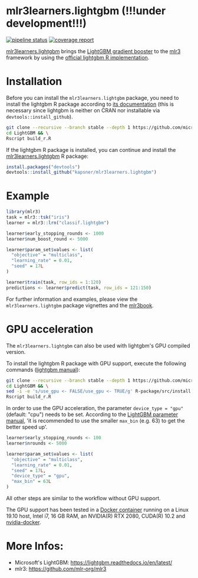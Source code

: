 # mlr3learners.lightgbm (!!!under development!!!)

<!-- badges: start -->
[![pipeline status](https://gitlab.com/kapsner/mlr3learners-lightgbm/badges/master/pipeline.svg)](https://gitlab.com/kapsner/mlr3learners-lightgbm/commits/master)
[![coverage report](https://gitlab.com/kapsner/mlr3learners-lightgbm/badges/master/coverage.svg)](https://gitlab.com/kapsner/mlr3learners-lightgbm/commits/master)
<!-- badges: end -->
 
[mlr3learners.lightgbm](https://github.com/kapsner/mlr3learners.lightgbm) brings the [LightGBM gradient booster](https://lightgbm.readthedocs.io) to the [mlr3](https://github.com/mlr-org/mlr3) framework by using the [official lightgbm R implementation](https://github.com/microsoft/LightGBM/tree/master/R-package). 

# Installation 

Before you can install the `mlr3learners.lightgbm` package, you need to install the lightgbm R package according to [its documentation](https://github.com/microsoft/LightGBM/blob/master/R-package/README.md) (this is necessary since lightgbm is neither on CRAN nor installable via `devtools::install_github`).  

```bash
git clone --recursive --branch stable --depth 1 https://github.com/microsoft/LightGBM
cd LightGBM && \
Rscript build_r.R
```

If the lightgbm R package is installed, you can continue and install the [mlr3learners.lightgbm](https://github.com/kapsner/mlr3learners.lightgbm) R package:

```r
install.packages("devtools")
devtools::install_github("kapsner/mlr3learners.lightgbm")
```

# Example

```r
library(mlr3)
task = mlr3::tsk("iris")
learner = mlr3::lrn("classif.lightgbm")

learner$early_stopping_rounds <- 1000
learner$num_boost_round <- 5000

learner$param_set$values <- list(
  "objective" = "multiclass",
  "learning_rate" = 0.01,
  "seed" = 17L
)

learner$train(task, row_ids = 1:120)
predictions <- learner$predict(task, row_ids = 121:150)
```

For further information and examples, please view the `mlr3learners.lightgbm` package vignettes and the [mlr3book](https://mlr3book.mlr-org.com/index.html).  

# GPU acceleration

The `mlr3learners.lightgbm` can also be used with lightgbm's GPU compiled version.

To install the lightgbm R package with GPU support, execute the following commands ([lightgbm manual](https://github.com/microsoft/LightGBM/blob/master/R-package/README.md)):

```bash
git clone --recursive --branch stable --depth 1 https://github.com/microsoft/LightGBM
cd LightGBM && \
sed -i -e 's/use_gpu <- FALSE/use_gpu <- TRUE/g' R-package/src/install.libs.R && \
Rscript build_r.R
```

In order to use the GPU acceleration, the parameter `device_type = "gpu"` (default: "cpu") needs to be set. According to the [LightGBM parameter manual](https://lightgbm.readthedocs.io/en/latest/Parameters.html), 'it is recommended to use the smaller `max_bin` (e.g. 63) to get the better speed up'. 

```r
learner$early_stopping_rounds <- 100
learner$nrounds <- 5000

learner$param_set$values <- list(
  "objective" = "multiclass",
  "learning_rate" = 0.01,
  "seed" = 17L,
  "device_type" = "gpu",
  "max_bin" = 63L
)
```

All other steps are similar to the workflow without GPU support. 

The GPU support has been tested in a [Docker container](https://github.com/kapsner/docker_images/blob/master/Rdatascience/rdsc_gpu/Dockerfile) running on a Linux 19.10 host, Intel i7, 16 GB RAM, an NVIDIA(R) RTX 2080, CUDA(R) 10.2 and [nvidia-docker](https://github.com/NVIDIA/nvidia-docker). 

# More Infos:

- Microsoft's LightGBM: https://lightgbm.readthedocs.io/en/latest/
- mlr3: https://github.com/mlr-org/mlr3

